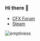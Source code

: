 ### Hi there 👋
* [CFX Forum](https://forum.cfx.re/u/mudilane)
* [Steam](https://steamcommunity.com/id/ropzinator)




![emptiness](https://github-readme-stats.vercel.app/api?username=nocapscripts&show_icons=true&theme=dracula)

